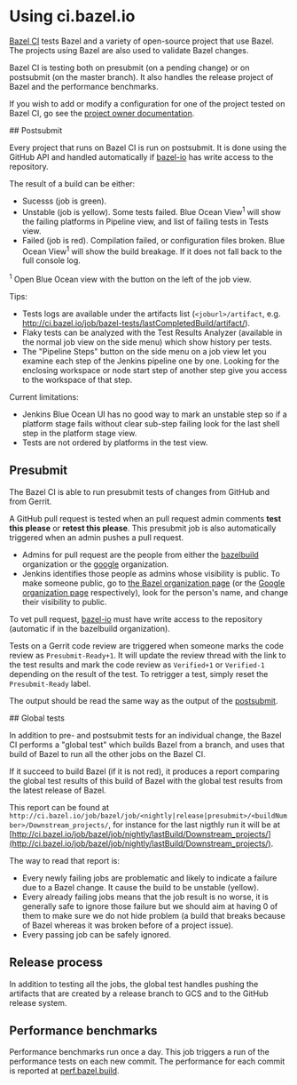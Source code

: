 # Using ci.bazel.io

[Bazel CI](http://ci.bazel.io) tests Bazel and a variety of
open-source project that use Bazel. The projects using Bazel are
also used to validate Bazel changes.

Bazel CI is testing both on presubmit (on a pending change) or on
postsubmit (on the master branch). It also handles the release project
of Bazel and the performance benchmarks.

If you wish to add or modify a configuration for one of the project
tested on Bazel CI, go see the
[project owner documentation](owner.md).

<a name="postsubmit">
## Postsubmit

Every project that runs on Bazel CI is run on postsubmit. It is done
using the GitHub API and handled automatically if
[bazel-io](https://github.com/bazel-io) has write access to the
repository.

The result of a build can be either:

  - Sucesss (job is green).
  - Unstable (job is yellow). Some tests failed. Blue Ocean View<sup>1</sup>
    will show the failing platforms in Pipeline view, and list of failing tests
    in Tests view.
  - Failed (job is red). Compilation failed, or configuration files broken.
    Blue Ocean View<sup>1</sup> will show the build breakage. If it does not
    fall back to the full console log.

<sup>1</sup> Open Blue Ocean view with the button on the left of the job view.

Tips:

  - Tests logs are available under the artifacts list (`<joburl>/artifact`, e.g.
    http://ci.bazel.io/job/bazel-tests/lastCompletedBuild/artifact/).
  - Flaky tests can be analyzed with the Test Results Analyzer (available in
    the normal job view on the side menu) which show history per tests.
  - The "Pipeline Steps" button on the side menu on a job view let you examine
    each step of the Jenkins pipeline one by one. Looking for the enclosing
    workspace or node start step of another step give you access to the
    workspace of that step.

Current limitations:

  - Jenkins Blue Ocean UI has no good way to mark an unstable step so if a
    platform stage fails without clear sub-step failing look for the last shell
    step in the platform stage view.
  - Tests are not ordered by platforms in the test view.

## Presubmit

The Bazel CI is able to run presubmit tests of changes from GitHub and
from Gerrit.

A GitHub pull request is tested when an pull request admin comments
__test this please__  or __retest this please__. This presubmit job is
also automatically triggered when an admin pushes a pull request.

  - Admins for pull request are the people from either the
    [bazelbuild](https://github.com/bazelbuild) organization or the
    [google](https://github.com/google) organization.
  - Jenkins identifies those people as admins whose visibility is
    public. To make someone public, go to [the Bazel organization
    page](https://github.com/orgs/bazelbuild/people) (or the
    [Google organization page](https://github.com/orgs/google/people) respectively),
    look for the person's name, and change their visibility to public.

To vet pull request, [bazel-io](https://github.com/bazel-io) must have
write access to the repository (automatic if in the bazelbuild
organization).

Tests on a Gerrit code review are triggered when someone marks the
code review as `Presubmit-Ready+1`. It will update the review thread
with the link to the test results and mark the code review as
`Verified+1` or `Verified-1` depending on the result of the test. To
retrigger a test, simply reset the `Presubmit-Ready` label.

The output should be read the same way as the output of the [postsubmit](#postsubmit).

<a name="global-tests"/>
## Global tests

In addition to pre- and postsubmit tests for an individual change, the
Bazel CI performs a "global test" which builds Bazel from a branch, and
uses that build of Bazel to run all the other jobs on the Bazel CI.

If it succeed to build Bazel (if it is not red), it produces a report
comparing the global test results of this build of Bazel with the global
test results from the latest release of Bazel.

This report can be found at `http://ci.bazel.io/job/bazel/job/<nightly|release|presubmit>/<buildNumber>/Downstream_projects/`,
for instance for the last nigthly run it will be at
[http://ci.bazel.io/job/bazel/job/nightly/lastBuild/Downstream_projects/](http://ci.bazel.io/job/bazel/job/nightly/lastBuild/Downstream_projects/).

The way to read that report is:

  - Every newly failing jobs are problematic and likely to indicate a
    failure due to a Bazel change. It cause the build to be unstable (yellow).
  - Every already failing jobs means that the job result is no worse, it is
    generally safe to ignore those failure but we should aim at having 0 of
    them to make sure we do not hide problem (a build that breaks because of
    Bazel whereas it was broken before of a project issue).
  - Every passing job can be safely ignored.

## Release process

In addition to testing all the jobs, the global test handles pushing
the artifacts that are created by a release branch to GCS and to the
GitHub release system.

## Performance benchmarks

Performance benchmarks run once a day. This job triggers a run of the
performance tests on each new commit. The performance for each commit
is reported at [perf.bazel.build](https://perf.bazel.build).

